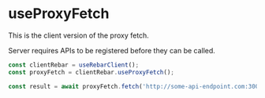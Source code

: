 # useProxyFetch

This is the client version of the proxy fetch.

Server requires APIs to be registered before they can be called.

```ts
const clientRebar = useRebarClient();
const proxyFetch = clientRebar.useProxyFetch();

const result = await proxyFetch.fetch('http://some-api-endpoint.com:3000');
```
